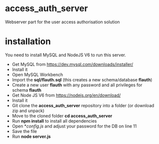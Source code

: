 # access_auth_server
Webserver part for the user access authorisation solution 

# installation
You need to install MySQL and NodeJS V6 to run this server. 

- Get MySQL from https://dev.mysql.com/downloads/installer/
- Install it
- Open MySQL Workbench
- Import the **sql/flauth.sql** (this creates a new schema/database **flauth**)
- Create a new user **flauth** with any password and all privileges for schema **flauth**
- Get Node JS V6 from https://nodejs.org/en/download/
- Install it
- Git clone the **access_auth_server** repository into a folder (or download zip and unpack)
- Move to the cloned folder **cd access_auth_server**
- Run **npm install** to install all dependencies
- Open **config.js* and adjust your password for the DB on line 11
- Save the file
- Run **node server.js**
